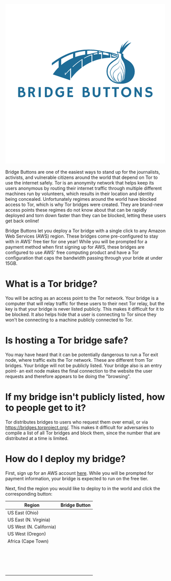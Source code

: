 ![Bridge Buttons logo, a blue bridge connected to a blue onion](bb_transparent.png)

Bridge Buttons are one of the easiest ways to stand up for the journalists, activists, and vulnerable citizens around the world that depend on Tor to use the internet safely. Tor is an anonymity network that helps keep its users anonymous by routing their internet traffic through multiple different machines run by volunteers, which results in their location and identity being concealed. Unfortunately regimes around the world have blocked access to Tor, which is why Tor bridges were created. They are brand-new access points these regimes do not know about that can be rapidly deployed and torn down faster than they can be blocked, letting these users get back online!

Bridge Buttons let you deploy a Tor bridge with a single click to any Amazon Web Services (AWS) region. These bridges come pre-configured to stay with in AWS' free tier for one year! While you will be prompted for a payment method when first signing up for AWS, these bridges are configured to use AWS' free computing product and have a Tor configuration that caps the bandwidth passing through your bride at under 15GB.

# What is a Tor bridge?

You will be acting as an access point to the Tor network. Your bridge is a computer that will relay traffic for these users to their next Tor relay, but the key is that your bridge is never listed publicly. This makes it difficult for it to be blocked. It also helps hide that a user is connecting to Tor since they won't be connecting to a machine publicly connected to Tor.

# Is hosting a Tor bridge safe?

You may have heard that it can be potentially dangerous to run a Tor exit node, where traffic exits the Tor network. These are different from Tor bridges. Your bridge will not be publicly listed. Your bridge also is an entry point- an exit node makes the final connection to the website the user requests and therefore appears to be doing the "browsing".

# If my bridge isn't publicly listed, how to people get to it?

Tor distributes bridges to users who request them over email, or via https://bridges.torproject.org/. This makes it difficult for adversaries to compile a list of all Tor bridges and block them, since the number that are distributed at a time is limited.

# How do I deploy my bridge?

First, sign up for an AWS account [here](https://portal.aws.amazon.com/billing/signup#/start/email). While you will be prompted for payment information, your bridge is expected to run on the free tier.

Next, find the region you would like to deploy to in the world and click the corresponding button:

| Region | Bridge Button |
|--------|---------------|
| US East (Ohio)       |               |
| US East (N. Virginia)       |               |
| US West (N. California)       |               |
| US West (Oregon)       |               |
| Africa (Cape Town)       |               |
|        |               |
|        |               |
|        |               |
|        |               |
|        |               |
|        |               |
|        |               |
|        |               |
|        |               |
|        |               |
|        |               |
|        |               |
|        |               |
|        |               |
|        |               |
|        |               |
|        |               |
|        |               |
